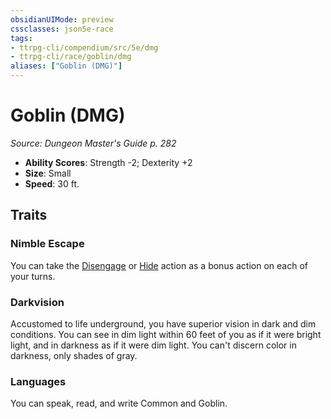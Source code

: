 ```yaml
---
obsidianUIMode: preview
cssclasses: json5e-race
tags:
- ttrpg-cli/compendium/src/5e/dmg
- ttrpg-cli/race/goblin/dmg
aliases: ["Goblin (DMG)"]
---
```

# Goblin (DMG)
*Source: Dungeon Master's Guide p. 282*  


- **Ability Scores**: Strength -2; Dexterity +2
- **Size**: Small
- **Speed**: 30 ft.

## Traits

### Nimble Escape

You can take the [Disengage](Misc%20Files/CLI/rules/actions.md#Disengage) or [Hide](Misc%20Files/CLI/rules/actions.md#Hide) action as a bonus action on each of your turns.

### Darkvision

Accustomed to life underground, you have superior vision in dark and dim conditions. You can see in dim light within 60 feet of you as if it were bright light, and in darkness as if it were dim light. You can't discern color in darkness, only shades of gray.

### Languages

You can speak, read, and write Common and Goblin.